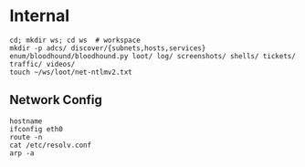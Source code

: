 # Internal

```
cd; mkdir ws; cd ws  # workspace
mkdir -p adcs/ discover/{subnets,hosts,services} enum/bloodhound/bloodhound.py loot/ log/ screenshots/ shells/ tickets/ traffic/ videos/
touch ~/ws/loot/net-ntlmv2.txt
```




## Network Config

```
hostname
ifconfig eth0
route -n
cat /etc/resolv.conf
arp -a
```

